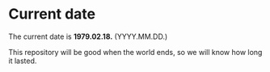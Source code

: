 # Current date

The current date is **1979.02.18.** (YYYY.MM.DD.)

This repository will be good when the world ends, so we will know how long it lasted.